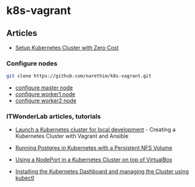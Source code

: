 # k8s-vagrant

## Articles

* [Setup Kubernetes Cluster with Zero Cost](https://smartshift.com/setup-kubernetes-cluster-with-zero-cost/)

### Configure nodes

```sh
git clone https://github.com/narethim/k8s-vagrant.git
```

* [configure master node](configure-master.md)
* [configure worker1 node](configure-worker1.md)
* [configure worker2 node](configure-worker2.md)

### ITWonderLab articles, tutorials

* [Launch a Kubernetes cluster for local development](https://www.itwonderlab.com/en/ansible-kubernetes-vagrant-tutorial/) - Creating a Kubernetes Cluster with Vagrant and Ansible

* [Running Postgres in Kubernetes with a Persistent NFS Volume](https://www.itwonderlab.com/en/postgres-kubernetes-nfs-volume/)

* [Using a NodePort in a Kubernetes Cluster on top of VirtualBox](https://www.itwonderlab.com/en/nodeport-kubernetes-cluster/)

* [Installing the Kubernetes Dashboard and managing the Cluster using kubectl](https://www.itwonderlab.com/en/installating-kubernetes-dashboard/)
